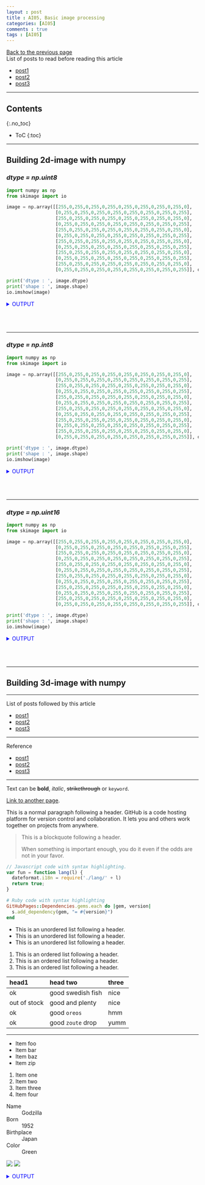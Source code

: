 ```yaml
---
layout : post
title : AI05, Basic image processing
categories: [AI05]
comments : true
tags : [AI05]
---
```

[Back to the previous page](https://userdyk-github.github.io/Study.html) <br>
List of posts to read before reading this article
- <a href='https://userdyk-github.github.io/'>post1</a>
- <a href='https://userdyk-github.github.io/'>post2</a>
- <a href='https://userdyk-github.github.io/'>post3</a>

---

## Contents
{:.no_toc}

* ToC
{:toc}

<hr class="division1">

## **Building 2d-image with numpy**

### ***dtype = np.uint8***

```python
import numpy as np
from skimage import io

image = np.array([[255,0,255,0,255,0,255,0,255,0,255,0,255,0,255,0],
                  [0,255,0,255,0,255,0,255,0,255,0,255,0,255,0,255],
                  [255,0,255,0,255,0,255,0,255,0,255,0,255,0,255,0],
                  [0,255,0,255,0,255,0,255,0,255,0,255,0,255,0,255],
                  [255,0,255,0,255,0,255,0,255,0,255,0,255,0,255,0],
                  [0,255,0,255,0,255,0,255,0,255,0,255,0,255,0,255],
                  [255,0,255,0,255,0,255,0,255,0,255,0,255,0,255,0],
                  [0,255,0,255,0,255,0,255,0,255,0,255,0,255,0,255],
                  [255,0,255,0,255,0,255,0,255,0,255,0,255,0,255,0],
                  [0,255,0,255,0,255,0,255,0,255,0,255,0,255,0,255],
                  [255,0,255,0,255,0,255,0,255,0,255,0,255,0,255,0],
                  [0,255,0,255,0,255,0,255,0,255,0,255,0,255,0,255]], dtype=np.uint8)

print('dtype : ', image.dtype)
print('shape : ', image.shape)
io.imshow(image)
```
<details markdown="1">
<summary class='jb-small' style="color:blue">OUTPUT</summary>
<hr class='division3'>
<p>
  dtype :  uint8<br>
  shape :  (12, 16)
  <matplotlib.image.AxesImage at 0x260c1d7d630>
</p>
![다운로드 (8)](https://user-images.githubusercontent.com/52376448/63788477-86e0bf80-c930-11e9-80ff-3959fe9caf3d.png)
<hr class='division3'>
</details>
<br><br><br>

---

### ***dtype = np.int8***

```python
import numpy as np
from skimage import io

image = np.array([[255,0,255,0,255,0,255,0,255,0,255,0,255,0,255,0],
                  [0,255,0,255,0,255,0,255,0,255,0,255,0,255,0,255],
                  [255,0,255,0,255,0,255,0,255,0,255,0,255,0,255,0],
                  [0,255,0,255,0,255,0,255,0,255,0,255,0,255,0,255],
                  [255,0,255,0,255,0,255,0,255,0,255,0,255,0,255,0],
                  [0,255,0,255,0,255,0,255,0,255,0,255,0,255,0,255],
                  [255,0,255,0,255,0,255,0,255,0,255,0,255,0,255,0],
                  [0,255,0,255,0,255,0,255,0,255,0,255,0,255,0,255],
                  [255,0,255,0,255,0,255,0,255,0,255,0,255,0,255,0],
                  [0,255,0,255,0,255,0,255,0,255,0,255,0,255,0,255],
                  [255,0,255,0,255,0,255,0,255,0,255,0,255,0,255,0],
                  [0,255,0,255,0,255,0,255,0,255,0,255,0,255,0,255]], dtype=np.int8)

print('dtype : ', image.dtype)
print('shape : ', image.shape)
io.imshow(image)
```
<details markdown="1">
<summary class='jb-small' style="color:blue">OUTPUT</summary>
<hr class='division3'>
<p>
  dtype :  int8<br>
  shape :  (12, 16)<br>
  <matplotlib.image.AxesImage at 0x260c1ddf208>
</p>
![다운로드 (9)](https://user-images.githubusercontent.com/52376448/63788479-86e0bf80-c930-11e9-905e-423fad817438.png)
<hr class='division3'>
</details>
<br><br><br>

---

### ***dtype = np.uint16***

```python
import numpy as np
from skimage import io

image = np.array([[255,0,255,0,255,0,255,0,255,0,255,0,255,0,255,0],
                  [0,255,0,255,0,255,0,255,0,255,0,255,0,255,0,255],
                  [255,0,255,0,255,0,255,0,255,0,255,0,255,0,255,0],
                  [0,255,0,255,0,255,0,255,0,255,0,255,0,255,0,255],
                  [255,0,255,0,255,0,255,0,255,0,255,0,255,0,255,0],
                  [0,255,0,255,0,255,0,255,0,255,0,255,0,255,0,255],
                  [255,0,255,0,255,0,255,0,255,0,255,0,255,0,255,0],
                  [0,255,0,255,0,255,0,255,0,255,0,255,0,255,0,255],
                  [255,0,255,0,255,0,255,0,255,0,255,0,255,0,255,0],
                  [0,255,0,255,0,255,0,255,0,255,0,255,0,255,0,255],
                  [255,0,255,0,255,0,255,0,255,0,255,0,255,0,255,0],
                  [0,255,0,255,0,255,0,255,0,255,0,255,0,255,0,255]], dtype=np.uint16)

print('dtype : ', image.dtype)
print('shape : ', image.shape)
io.imshow(image)
```
<details markdown="1">
<summary class='jb-small' style="color:blue">OUTPUT</summary>
<hr class='division3'>
<p>
  dtype :  uint16<br>
  shape :  (12, 16)<br>
  <matplotlib.image.AxesImage at 0x260c1e96208>
</p>
![다운로드 (10)](https://user-images.githubusercontent.com/52376448/63788476-86482900-c930-11e9-8fe8-5c9c48218b9d.png)
<hr class='division3'>
</details>
<br><br><br>



<hr class="division2">

## **Building 3d-image with numpy**

<hr class="division1">

List of posts followed by this article
- [post1](https://userdyk-github.github.io/)
- <a href='https://userdyk-github.github.io/'>post2</a>
- <a href='https://userdyk-github.github.io/'>post3</a>

---

Reference
- [post1](https://userdyk-github.github.io/)
- <a href='https://userdyk-github.github.io/'>post2</a>
- <a href='https://userdyk-github.github.io/'>post3</a>

---

Text can be **bold**, _italic_, ~~strikethrough~~ or `keyword`.

[Link to another page](another-page).

This is a normal paragraph following a header. GitHub is a code hosting platform for version control and collaboration. It lets you and others work together on projects from anywhere.

> This is a blockquote following a header.
>
> When something is important enough, you do it even if the odds are not in your favor.

```js
// Javascript code with syntax highlighting.
var fun = function lang(l) {
  dateformat.i18n = require('./lang/' + l)
  return true;
}
```

```ruby
# Ruby code with syntax highlighting
GitHubPages::Dependencies.gems.each do |gem, version|
  s.add_dependency(gem, "= #{version}")
end
```

*   This is an unordered list following a header.
*   This is an unordered list following a header.
*   This is an unordered list following a header.

1.  This is an ordered list following a header.
2.  This is an ordered list following a header.
3.  This is an ordered list following a header.

| head1        | head two          | three |
|:-------------|:------------------|:------|
| ok           | good swedish fish | nice  |
| out of stock | good and plenty   | nice  |
| ok           | good `oreos`      | hmm   |
| ok           | good `zoute` drop | yumm  |

* * *

*   Item foo
*   Item bar
*   Item baz
*   Item zip


1.  Item one
1.  Item two
1.  Item three
1.  Item four

<dl>
<dt>Name</dt>
<dd>Godzilla</dd>
<dt>Born</dt>
<dd>1952</dd>
<dt>Birthplace</dt>
<dd>Japan</dd>
<dt>Color</dt>
<dd>Green</dd>
</dl>


![](https://assets-cdn.github.com/images/icons/emoji/octocat.png)
![](https://guides.github.com/activities/hello-world/branching.png)

<details markdown="1">
<summary class='jb-small' style="color:blue">OUTPUT</summary>
<hr class='division3'>
<hr class='division3'>
</details>

